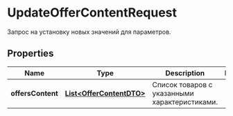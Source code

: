 

# UpdateOfferContentRequest

Запрос на установку новых значений для параметров.

## Properties

| Name | Type | Description | Notes |
|------------ | ------------- | ------------- | -------------|
|**offersContent** | [**List&lt;OfferContentDTO&gt;**](OfferContentDTO.md) | Список товаров с указанными характеристиками. |  |



